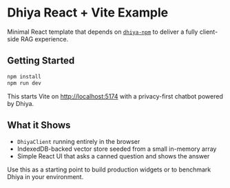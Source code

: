# Dhiya React + Vite Example

Minimal React template that depends on [`dhiya-npm`](https://www.npmjs.com/package/dhiya-npm) to deliver a fully client-side RAG experience.

## Getting Started

```bash
npm install
npm run dev
```

This starts Vite on [http://localhost:5174](http://localhost:5174) with a privacy-first chatbot powered by Dhiya.

## What it Shows

- `DhiyaClient` running entirely in the browser
- IndexedDB-backed vector store seeded from a small in-memory array
- Simple React UI that asks a canned question and shows the answer

Use this as a starting point to build production widgets or to benchmark Dhiya in your environment.
